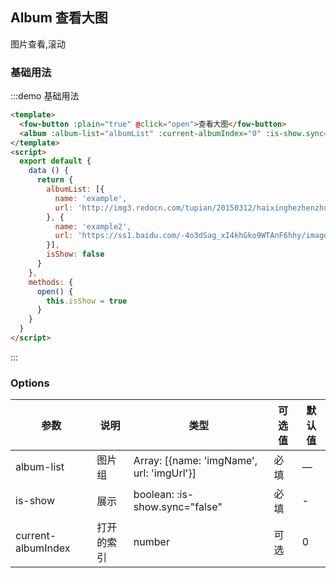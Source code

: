 <script>
  export default {
    data () {
      return {
        albumList: [{
          name: 'example1',
          url: 'http://img3.redocn.com/tupian/20150312/haixinghezhenzhubeikeshiliangbeijing_3937174.jpg'
        }, {
           name: 'example2',
           url: 'https://ss1.baidu.com/-4o3dSag_xI4khGko9WTAnF6hhy/image/h%3D300/sign=01557f2088cb39dbdec06156e01709a7/2f738bd4b31c87017d1aa92c2e7f9e2f0608ff48.jpg'
        }, {
           name: 'example3',
           url: 'http://img3.redocn.com/tupian/20150312/haixinghezhenzhubeikeshiliangbeijing_3937174.jpg'
         }, {
            name: 'example4',
            url: 'https://ss1.baidu.com/-4o3dSag_xI4khGko9WTAnF6hhy/image/h%3D300/sign=01557f2088cb39dbdec06156e01709a7/2f738bd4b31c87017d1aa92c2e7f9e2f0608ff48.jpg'
         }, {
            name: 'example5',
            url: 'http://img3.redocn.com/tupian/20150312/haixinghezhenzhubeikeshiliangbeijing_3937174.jpg'
          }, {
             name: 'example6',
             url: 'https://ss1.baidu.com/-4o3dSag_xI4khGko9WTAnF6hhy/image/h%3D300/sign=01557f2088cb39dbdec06156e01709a7/2f738bd4b31c87017d1aa92c2e7f9e2f0608ff48.jpg'
          }],
        isShow: false
      }
    },
    methods: {
      open() {
        this.isShow = true
      }
    }
  }
</script>

## Album 查看大图

图片查看,滚动

### 基础用法

:::demo 基础用法

```html
<template>
  <fow-button :plain="true" @click="open">查看大图</fow-button>
  <album :album-list="albumList" :current-albumIndex="0" :is-show.sync="isShow"></album>
</template>
<script>
  export default {
    data () {
      return {
        albumList: [{
          name: 'example',
          url: 'http://img3.redocn.com/tupian/20150312/haixinghezhenzhubeikeshiliangbeijing_3937174.jpg'
        }, {
          name: 'example2',
          url: 'https://ss1.baidu.com/-4o3dSag_xI4khGko9WTAnF6hhy/image/h%3D300/sign=01557f2088cb39dbdec06156e01709a7/2f738bd4b31c87017d1aa92c2e7f9e2f0608ff48.jpg'
        }],
        isShow: false
      }
    },
    methods: {
      open() {
        this.isShow = true
      }
    }
  }
</script>
```

:::

### Options

| 参数               | 说明       | 类型                                      | 可选值 | 默认值 |
| ------------------ | ---------- | ----------------------------------------- | ------ | ------ |
| album-list         | 图片组     | Array: [{name: 'imgName', url: 'imgUrl'}] | 必填   | —      |
| is-show            | 展示       | boolean: :is-show.sync="false"            | 必填   | -      |
| current-albumIndex | 打开的索引 | number                                    | 可选   | 0      |
